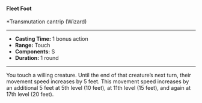 #### Fleet Foot
*Transmutation cantrip (Wizard)
___
- **Casting Time:** 1 bonus action
- **Range:** Touch
- **Components:** S
- **Duration:** 1 round
---
You touch a willing creature. Until the end of that creature’s next turn, their movement speed increases by 5 feet. This movement speed increases by an additional 5 feet at 5th level (10 feet), at 11th level (15 feet), and again at 17th level (20 feet).

